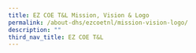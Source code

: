 ```yaml
---
title: EZ COE T&L Mission, Vision & Logo
permalink: /about-dhs/ezcoetnl/mission-vision-logo/
description: ""
third_nav_title: EZ COE T&L
---
```

